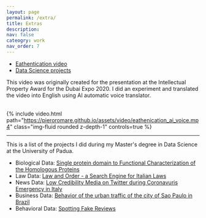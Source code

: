 ```yaml
---
layout: page
permalink: /extra/
title: Extras
description: 
nav: false
cateogry: work
nav_order: 7
---
```



<html>

<head>
    <title>Extra</title>
</head>

<body>
<!-- _pages/extra.md -->
    <div class="navbar">
        <ul>
            <li><a href="#Eathentication video">Eathentication video</a></li>
            <li><a href="#Master's projects">Data Science projects</a></li>     
        </ul>
    </div>

<p id="Eathentication video"></p>
This video was originally created for the presentation at the Intellectual Property Award for the Dubai Expo 2020. I did an experiment and translated the video into English using AI automatic voice translator.<br><br>

{% include video.html path="https://pieroromare.github.io/assets/video/eathenication_ai_voice.mp4" class="img-fluid rounded z-depth-1" controls=true %}

<hr>

<p id="Master's projects"></p>
This is a list of the projects I did during my Master's degree in Data Science at the University of Padua.
<ul>
    <li>Biological Data: <a href="https://pieroromare.github.io/assets/pdf/biological_data.pdf"> Single protein domain to Functional Characterization of the Homologous Proteins</a></li>
    <li>Law Data: <a href="https://pieroromare.github.io/assets/pdf/behavioral_data.pdf">Law and Order - a Search Engine for Italian Laws</a></li>
    <li>News Data: <a href="https://pieroromare.github.io/assets/pdf/behavioral_data.pdf">Low Credibility Media on Twitter during Coronavuris Emergency in Italy</a></li>
    <li>Business Data: <a href="https://pieroromare.github.io/assets/pdf/business_data.pdf">Behavior of the urban traffic of the city of Sao Paulo in Brazil</a></li>
    <li>Behavioral Data: <a href="https://pieroromare.github.io/assets/pdf/behavioral_data.pdf">Spotting Fake Reviews</a></li>
